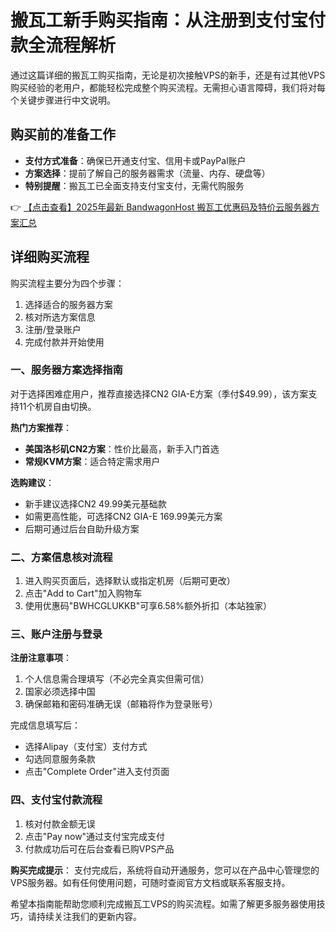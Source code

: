 # 搬瓦工新手购买指南：从注册到支付宝付款全流程解析

通过这篇详细的搬瓦工购买指南，无论是初次接触VPS的新手，还是有过其他VPS购买经验的老用户，都能轻松完成整个购买流程。无需担心语言障碍，我们将对每个关键步骤进行中文说明。

## 购买前的准备工作
- **支付方式准备**：确保已开通支付宝、信用卡或PayPal账户
- **方案选择**：提前了解自己的服务器需求（流量、内存、硬盘等）
- **特别提醒**：搬瓦工已全面支持支付宝支付，无需代购服务

👉 [【点击查看】2025年最新 BandwagonHost 搬瓦工优惠码及特价云服务器方案汇总](https://bit.ly/banwagon)

## 详细购买流程
购买流程主要分为四个步骤：
1. 选择适合的服务器方案
2. 核对所选方案信息
3. 注册/登录账户
4. 完成付款并开始使用

### 一、服务器方案选择指南
对于选择困难症用户，推荐直接选择CN2 GIA-E方案（季付$49.99），该方案支持11个机房自由切换。

**热门方案推荐**：
- **美国洛杉矶CN2方案**：性价比最高，新手入门首选
- **常规KVM方案**：适合特定需求用户

**选购建议**：
- 新手建议选择CN2 49.99美元基础款
- 如需更高性能，可选择CN2 GIA-E 169.99美元方案
- 后期可通过后台自助升级方案

### 二、方案信息核对流程
1. 进入购买页面后，选择默认或指定机房（后期可更改）
2. 点击"Add to Cart"加入购物车
3. 使用优惠码"BWHCGLUKKB"可享6.58%额外折扣（本站独家）

### 三、账户注册与登录
**注册注意事项**：
1. 个人信息需合理填写（不必完全真实但需可信）
2. 国家必须选择中国
3. 确保邮箱和密码准确无误（邮箱将作为登录账号）

完成信息填写后：
- 选择Alipay（支付宝）支付方式
- 勾选同意服务条款
- 点击"Complete Order"进入支付页面

### 四、支付宝付款流程
1. 核对付款金额无误
2. 点击"Pay now"通过支付宝完成支付
3. 付款成功后可在后台查看已购VPS产品

**购买完成提示**：
支付完成后，系统将自动开通服务，您可以在产品中心管理您的VPS服务器。如有任何使用问题，可随时查阅官方文档或联系客服支持。

希望本指南能帮助您顺利完成搬瓦工VPS的购买流程。如需了解更多服务器使用技巧，请持续关注我们的更新内容。